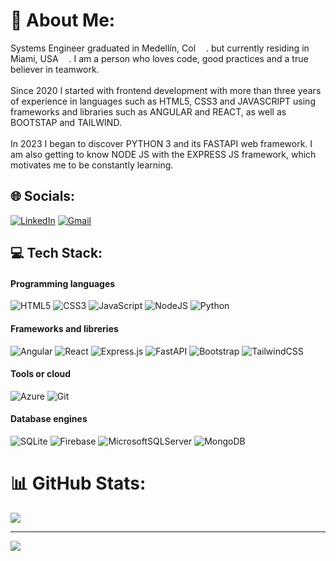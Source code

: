 # 💫 About Me:
Systems Engineer graduated in Medellín, Col <img src="https://cdn-icons-png.flaticon.com/512/197/197575.png" width="13"/>. but currently residing in Miami, USA <img src="https://cdn-icons-png.flaticon.com/512/197/197484.png" width="13"/>. I am a person who loves code, good practices and a true believer in teamwork.<br><br>Since 2020 I started with frontend development with more than three years of experience in languages ​​such as HTML5, CSS3 and JAVASCRIPT using frameworks and libraries such as ANGULAR and REACT, as well as BOOTSTAP and TAILWIND.<br><br>In 2023 I began to discover PYTHON 3 and its FASTAPI web framework. I am also getting to know NODE JS with the EXPRESS JS framework, which motivates me to be constantly learning.


## 🌐 Socials:
[![LinkedIn](https://img.shields.io/badge/LinkedIn-%230077B5.svg?logo=linkedin&logoColor=white)](https://linkedin.com/in/https://www.linkedin.com/in/andres-orozco-dev/) 
[![Gmail](https://img.shields.io/badge/Gmail-D14836?logo=gmail&logoColor=white)](mailto:andres.orozco.dev@gmail.com)


## 💻 Tech Stack:

#### Programming languages
![HTML5](https://img.shields.io/badge/html5-%23E34F26.svg?style=for-the-badge&logo=html5&logoColor=white) 
![CSS3](https://img.shields.io/badge/css3-%231572B6.svg?style=for-the-badge&logo=css3&logoColor=white) 
![JavaScript](https://img.shields.io/badge/javascript-%23323330.svg?style=for-the-badge&logo=javascript&logoColor=%23F7DF1E) 
![NodeJS](https://img.shields.io/badge/node.js-6DA55F?style=for-the-badge&logo=node.js&logoColor=white) 
![Python](https://img.shields.io/badge/python-3670A0?style=for-the-badge&logo=python&logoColor=ffdd54) 

#### Frameworks and libreries
![Angular](https://img.shields.io/badge/angular-%23DD0031.svg?style=for-the-badge&logo=angular&logoColor=white) 
![React](https://img.shields.io/badge/react-%2320232a.svg?style=for-the-badge&logo=react&logoColor=%2361DAFB) 
![Express.js](https://img.shields.io/badge/express.js-%23404d59.svg?style=for-the-badge&logo=express&logoColor=%2361DAFB) 
![FastAPI](https://img.shields.io/badge/FastAPI-005571?style=for-the-badge&logo=fastapi)
![Bootstrap](https://img.shields.io/badge/Bootstrap-7952B3?style=for-the-badge&logo=bootstrap&logoColor=fff)
![TailwindCSS](https://img.shields.io/badge/Tailwind%20CSS-%2338B2AC.svg?style=for-the-badge&logo=tailwind-css&logoColor=white) 

#### Tools or cloud
![Azure](https://img.shields.io/badge/azure-%230072C6.svg?style=for-the-badge&logo=microsoftazure&logoColor=white) 
![Git](https://img.shields.io/badge/git-%23F05033.svg?style=for-the-badge&logo=git&logoColor=white)

#### Database engines
![SQLite](https://img.shields.io/badge/sqlite-%2307405e.svg?style=for-the-badge&logo=sqlite&logoColor=white) 
![Firebase](https://img.shields.io/badge/firebase-a08021?style=for-the-badge&logo=firebase&logoColor=ffcd34) 
![MicrosoftSQLServer](https://img.shields.io/badge/Microsoft%20SQL%20Server-CC2927?style=for-the-badge&logo=microsoft%20sql%20server&logoColor=white) 
![MongoDB](https://img.shields.io/badge/MongoDB-%234ea94b.svg?style=for-the-badge&logo=mongodb&logoColor=white)


# 📊 GitHub Stats:
![](https://github-readme-stats.vercel.app/api/top-langs/?username=AndresOrozcoDev&theme=dark&hide_border=false&include_all_commits=false&count_private=false&layout=compact)

---
[![](https://visitcount.itsvg.in/api?id=AndresOrozcoDev&icon=0&color=0)](https://visitcount.itsvg.in)

<!-- Proudly created with GPRM ( https://gprm.itsvg.in ) -->
